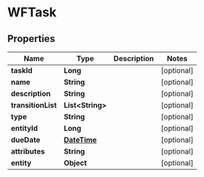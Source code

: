
# WFTask

## Properties
Name | Type | Description | Notes
------------ | ------------- | ------------- | -------------
**taskId** | **Long** |  |  [optional]
**name** | **String** |  |  [optional]
**description** | **String** |  |  [optional]
**transitionList** | **List&lt;String&gt;** |  |  [optional]
**type** | **String** |  |  [optional]
**entityId** | **Long** |  |  [optional]
**dueDate** | [**DateTime**](DateTime.md) |  |  [optional]
**attributes** | **String** |  |  [optional]
**entity** | **Object** |  |  [optional]



